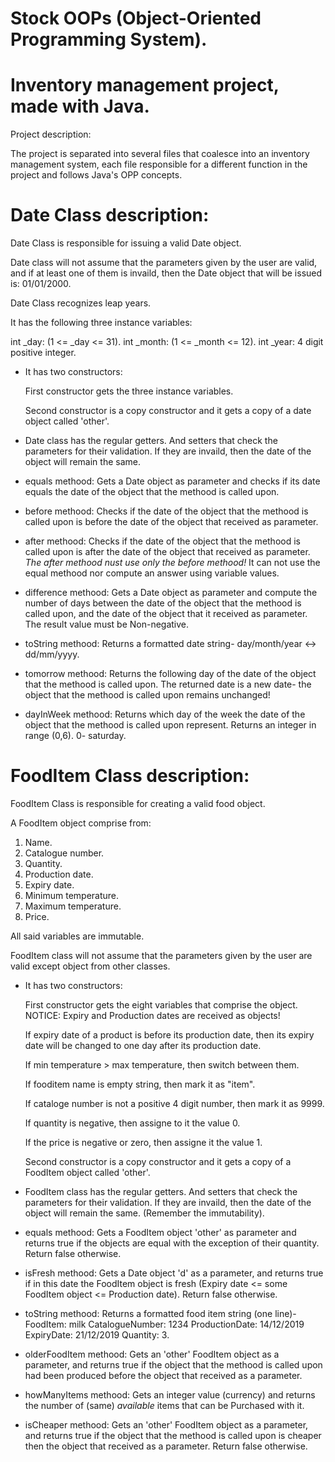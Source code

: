 # Stock OOPs (Object-Oriented Programming System).

# Inventory management project, made with Java.

Project description:

The project is separated into several files that coalesce into an inventory management system, each file responsible for a different function in the project and follows Java's OPP concepts.

# Date Class description:

Date Class is responsible for issuing a valid Date object.

Date class will not assume that the parameters given by the user are valid, and if at least one of them is invaild, then the Date object that will be issued is: 01/01/2000.

Date Class recognizes leap years.

It has the following three instance variables:

int _day: (1 <= _day <= 31).
int _month: (1 <= _month <= 12).
int _year: 4 digit positive integer.

* It has two constructors:

   First constructor gets the three instance variables.

   Second constructor is a copy constructor and it gets a copy of a date object called 'other'.

* Date class has the regular getters. And setters that check the parameters for their validation. If they are invaild, then the date of the object will remain the same.

* equals methood: Gets a Date object as parameter and checks if its date equals the date of the object that the methood is called upon.

* before methood: Checks if the date of the object that the methood is called upon is before the date of the object that received as parameter.

* after methood: Checks if the date of the object that the methood is called upon is after the date of the object that received as parameter. *The after methood nust use only the before methood!* It can not use the equal methood nor compute an answer using variable values.

* difference methood: Gets a Date object as parameter and compute the number of days between the date of the object that the methood is called upon, and the date of the object that it received as parameter. The result value must be Non-negative.

* toString methood: Returns a formatted date string- day/month/year <-> dd/mm/yyyy.

* tomorrow methood: Returns the following day of the date of the object that the methood is called upon. The returned date is a new date- the object that the methood is called upon remains unchanged!

* dayInWeek methood: Returns which day of the week the date of the object that the methood is called upon represent. Returns an integer in range (0,6). 0- saturday.




# FoodItem Class description:

FoodItem Class is responsible for creating a valid food object.

A FoodItem object comprise from:

1. Name.
2. Catalogue number.
3. Quantity.
4. Production date.
5. Expiry date.
6. Minimum temperature.
7. Maximum temperature.
8. Price.

All said variables are immutable.

FoodItem class will not assume that the parameters given by the user are valid except object from other classes.

* It has two constructors:

   First constructor gets the eight variables that comprise the object. NOTICE: Expiry and Production dates are received as objects!

   If expiry date of a product is before its production date, then its expiry date will be changed to one day after its production date.

     If min temperature > max temperature, then switch between them.

     If fooditem name is empty string, then mark it as "item".

     If cataloge number is not a positive 4 digit number, then mark it as 9999.

     If quantity is negative, then assigne to it the value 0.

     If the price is negative or zero, then assigne it the value 1.


   Second constructor is a copy constructor and it gets a copy of a FoodItem object called 'other'.

* FoodItem class has the regular getters. And setters that check the parameters for their validation. If they are invaild, then the date of the object will remain the same. (Remember the immutability).

* equals methood: Gets a FoodItem object 'other' as parameter and returns true if the objects are equal with the exception of their quantity. Return false otherwise.

* isFresh methood: Gets a Date object 'd' as a parameter, and returns true if in this date the FoodItem object is fresh (Expiry date <= some FoodItem object <= Production date). Return false otherwise.

* toString methood: Returns a formatted food item string (one line)- FoodItem: milk CatalogueNumber: 1234   ProductionDate: 14/12/2019    ExpiryDate: 21/12/2019    Quantity: 3.

* olderFoodItem methood: Gets an 'other' FoodItem object as a parameter, and returns true if the object that the methood is called upon had been produced before the object that received as a parameter.

* howManyItems methood: Gets an integer value (currency) and returns the number of (same) *available* items that can be Purchased with it.

* isCheaper methood: Gets an 'other' FoodItem object as a parameter, and returns true if the object that the methood is called upon is cheaper then the object that received as a parameter. Return false otherwise.

  




